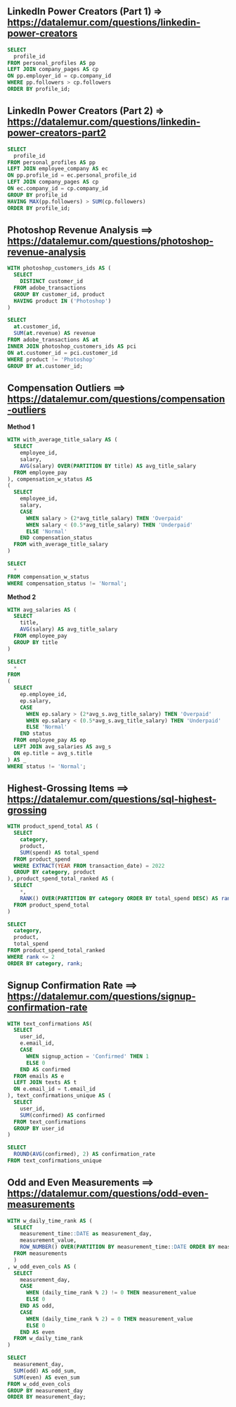 ## LinkedIn Power Creators (Part 1) => https://datalemur.com/questions/linkedin-power-creators
```sql
SELECT
  profile_id
FROM personal_profiles AS pp
LEFT JOIN company_pages AS cp
ON pp.employer_id = cp.company_id
WHERE pp.followers > cp.followers
ORDER BY profile_id;
```

## LinkedIn Power Creators (Part 2) => https://datalemur.com/questions/linkedin-power-creators-part2
```sql
SELECT
  profile_id
FROM personal_profiles AS pp
LEFT JOIN employee_company AS ec
ON pp.profile_id = ec.personal_profile_id
LEFT JOIN company_pages AS cp
ON ec.company_id = cp.company_id
GROUP BY profile_id
HAVING MAX(pp.followers) > SUM(cp.followers)
ORDER BY profile_id;
```
## Photoshop Revenue Analysis ==> https://datalemur.com/questions/photoshop-revenue-analysis
```sql
WITH photoshop_customers_ids AS (
  SELECT 
    DISTINCT customer_id
  FROM adobe_transactions
  GROUP BY customer_id, product
  HAVING product IN ('Photoshop')
)

SELECT
  at.customer_id,
  SUM(at.revenue) AS revenue
FROM adobe_transactions AS at
INNER JOIN photoshop_customers_ids AS pci
ON at.customer_id = pci.customer_id
WHERE product != 'Photoshop'
GROUP BY at.customer_id;
```

## Compensation Outliers ==> https://datalemur.com/questions/compensation-outliers
**Method 1**
```sql
WITH with_average_title_salary AS (
  SELECT
    employee_id,
    salary,
    AVG(salary) OVER(PARTITION BY title) AS avg_title_salary
  FROM employee_pay
), compensation_w_status AS 
(
  SELECT
    employee_id,
    salary,
    CASE
      WHEN salary > (2*avg_title_salary) THEN 'Overpaid'
      WHEN salary < (0.5*avg_title_salary) THEN 'Underpaid'
      ELSE 'Normal'
    END compensation_status
  FROM with_average_title_salary
)

SELECT
  *
FROM compensation_w_status
WHERE compensation_status != 'Normal';
```

**Method 2**
```sql
WITH avg_salaries AS (
  SELECT
    title,
    AVG(salary) AS avg_title_salary
  FROM employee_pay
  GROUP BY title
)

SELECT
  *
FROM
(
  SELECT
    ep.employee_id,
    ep.salary,
    CASE
      WHEN ep.salary > (2*avg_s.avg_title_salary) THEN 'Overpaid'
      WHEN ep.salary < (0.5*avg_s.avg_title_salary) THEN 'Underpaid'
      ELSE 'Normal'
    END status
  FROM employee_pay AS ep
  LEFT JOIN avg_salaries AS avg_s
  ON ep.title = avg_s.title
) AS _
WHERE status != 'Normal';
```

## Highest-Grossing Items ==> https://datalemur.com/questions/sql-highest-grossing
```sql
WITH product_spend_total AS (
  SELECT 
    category,
    product,
    SUM(spend) AS total_spend
  FROM product_spend
  WHERE EXTRACT(YEAR FROM transaction_date) = 2022
  GROUP BY category, product
), product_spend_total_ranked AS (
  SELECT
    *,
    RANK() OVER(PARTITION BY category ORDER BY total_spend DESC) AS rank
  FROM product_spend_total
)

SELECT
  category,
  product,
  total_spend
FROM product_spend_total_ranked
WHERE rank <= 2
ORDER BY category, rank;
```

## Signup Confirmation Rate ==> https://datalemur.com/questions/signup-confirmation-rate
```sql
WITH text_confirmations AS(
  SELECT 
    user_id,
    e.email_id,
    CASE 
      WHEN signup_action = 'Confirmed' THEN 1
      ELSE 0
    END AS confirmed
  FROM emails AS e
  LEFT JOIN texts AS t
  ON e.email_id = t.email_id
), text_confirmations_unique AS (
  SELECT
    user_id,
    SUM(confirmed) AS confirmed
  FROM text_confirmations
  GROUP BY user_id
)

SELECT 
  ROUND(AVG(confirmed), 2) AS confirmation_rate
FROM text_confirmations_unique
```

## Odd and Even Measurements ==> https://datalemur.com/questions/odd-even-measurements
```sql
WITH w_daily_time_rank AS (
  SELECT
    measurement_time::DATE as measurement_day,
    measurement_value,
    ROW_NUMBER() OVER(PARTITION BY measurement_time::DATE ORDER BY measurement_time::TIME) AS daily_time_rank
  FROM measurements
  )
, w_odd_even_cols AS (
  SELECT
    measurement_day,
    CASE
      WHEN (daily_time_rank % 2) != 0 THEN measurement_value
      ELSE 0
    END AS odd,
    CASE
      WHEN (daily_time_rank % 2) = 0 THEN measurement_value
      ELSE 0
    END AS even
  FROM w_daily_time_rank
)

SELECT
  measurement_day,
  SUM(odd) AS odd_sum,
  SUM(even) AS even_sum
FROM w_odd_even_cols
GROUP BY measurement_day
ORDER BY measurement_day;
```
